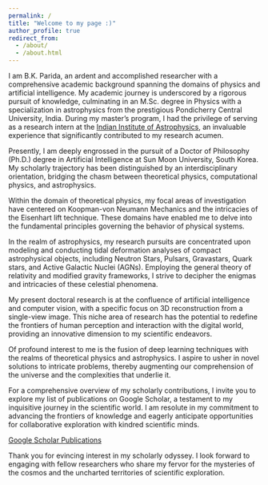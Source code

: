 ```yaml
---
permalink: /
title: "Welcome to my page :)"
author_profile: true
redirect_from: 
  - /about/
  - /about.html
---
```


I am B.K. Parida, an ardent and accomplished researcher with a comprehensive academic background spanning the domains of physics and artificial intelligence. My academic journey is underscored by a rigorous pursuit of knowledge, culminating in an M.Sc. degree in Physics with a specialization in astrophysics from the prestigious Pondicherry Central University, India. During my master’s program, I had the privilege of serving as a research intern at the [Indian Institute of Astrophysics](https://www.iiap.res.in/), an invaluable experience that significantly contributed to my research acumen.

Presently, I am deeply engrossed in the pursuit of a Doctor of Philosophy (Ph.D.) degree in Artificial Intelligence at Sun Moon University, South Korea. My scholarly trajectory has been distinguished by an interdisciplinary orientation, bridging the chasm between theoretical physics, computational physics, and astrophysics.

Within the domain of theoretical physics, my focal areas of investigation have centered on Koopman-von Neumann Mechanics and the intricacies of the Eisenhart lift technique. These domains have enabled me to delve into the fundamental principles governing the behavior of physical systems.

In the realm of astrophysics, my research pursuits are concentrated upon modeling and conducting tidal deformation analyses of compact astrophysical objects, including Neutron Stars, Pulsars, Gravastars, Quark stars, and Active Galactic Nuclei (AGNs). Employing the general theory of relativity and modified gravity frameworks, I strive to decipher the enigmas and intricacies of these celestial phenomena.

My present doctoral research is at the confluence of artificial intelligence and computer vision, with a specific focus on 3D reconstruction from a single-view image. This niche area of research has the potential to redefine the frontiers of human perception and interaction with the digital world, providing an innovative dimension to my scientific endeavors.

Of profound interest to me is the fusion of deep learning techniques with the realms of theoretical physics and astrophysics. I aspire to usher in novel solutions to intricate problems, thereby augmenting our comprehension of the universe and the complexities that underlie it.

For a comprehensive overview of my scholarly contributions, I invite you to explore my list of publications on Google Scholar, a testament to my inquisitive journey in the scientific world. I am resolute in my commitment to advancing the frontiers of knowledge and eagerly anticipate opportunities for collaborative exploration with kindred scientific minds.

[Google Scholar Publications](https://scholar.google.com/citations?user=rhFBhAIAAAAJ&hl=en)

Thank you for evincing interest in my scholarly odyssey. I look forward to engaging with fellow researchers who share my fervor for the mysteries of the cosmos and the uncharted territories of scientific exploration.

